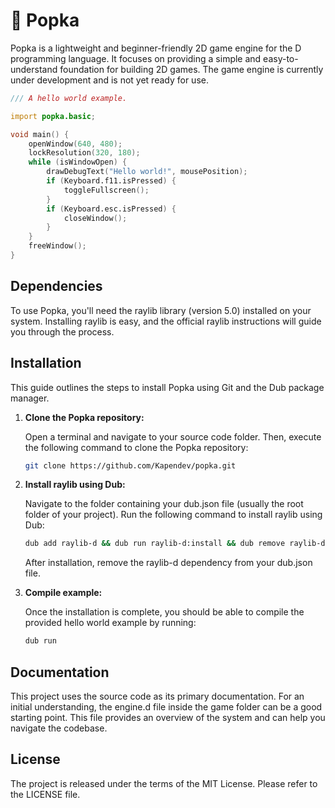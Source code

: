 # 🍂 Popka

Popka is a lightweight and beginner-friendly 2D game engine for the D programming language.
It focuses on providing a simple and easy-to-understand foundation for building 2D games.
The game engine is currently under development and is not yet ready for use.

```d
/// A hello world example.

import popka.basic;

void main() {
    openWindow(640, 480);
    lockResolution(320, 180);
    while (isWindowOpen) {
        drawDebugText("Hello world!", mousePosition);
        if (Keyboard.f11.isPressed) {
            toggleFullscreen();
        }
        if (Keyboard.esc.isPressed) {
            closeWindow();
        }
    }
    freeWindow();
}
```

## Dependencies

To use Popka, you'll need the raylib library (version 5.0) installed on your system.
Installing raylib is easy, and the official raylib instructions will guide you through the process.

## Installation

This guide outlines the steps to install Popka using Git and the Dub package manager.

1. **Clone the Popka repository:**

    Open a terminal and navigate to your source code folder.
    Then, execute the following command to clone the Popka repository:

    ```bash
    git clone https://github.com/Kapendev/popka.git
    ```

2. **Install raylib using Dub:**

    Navigate to the folder containing your dub.json file (usually the root folder of your project).
    Run the following command to install raylib using Dub:

    ```bash
    dub add raylib-d && dub run raylib-d:install && dub remove raylib-d
    ```

    After installation, remove the raylib-d dependency from your dub.json file.

3. **Compile example:**

    Once the installation is complete, you should be able to compile the provided hello world example by running:

    ```bash
    dub run
    ```

## Documentation

This project uses the source code as its primary documentation.
For an initial understanding, the engine.d file inside the game folder can be a good starting point.
This file provides an overview of the system and can help you navigate the codebase.

## License

The project is released under the terms of the MIT License.
Please refer to the LICENSE file.
